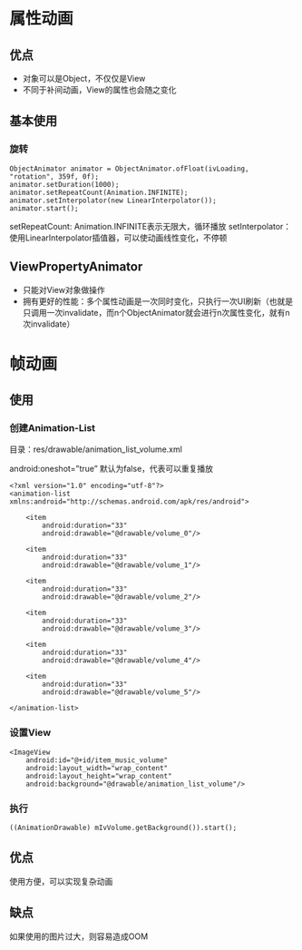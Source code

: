 # 属性动画

## 优点

- 对象可以是Object，不仅仅是View
- 不同于补间动画，View的属性也会随之变化

## 基本使用

### 旋转

```
ObjectAnimator animator = ObjectAnimator.ofFloat(ivLoading, "rotation", 359f, 0f);
animator.setDuration(1000);
animator.setRepeatCount(Animation.INFINITE);
animator.setInterpolator(new LinearInterpolator());
animator.start();
```
setRepeatCount: Animation.INFINITE表示无限大，循环播放
setInterpolator：使用LinearInterpolator插值器，可以使动画线性变化，不停顿

## ViewPropertyAnimator

- 只能对View对象做操作
- 拥有更好的性能：多个属性动画是一次同时变化，只执行一次UI刷新（也就是只调用一次invalidate，而n个ObjectAnimator就会进行n次属性变化，就有n次invalidate）

# 帧动画

## 使用

### 创建Animation-List

目录：res/drawable/animation_list_volume.xml

android:oneshot=”true” 默认为false，代表可以重复播放

```
<?xml version="1.0" encoding="utf-8"?>
<animation-list xmlns:android="http://schemas.android.com/apk/res/android">

    <item
        android:duration="33"
        android:drawable="@drawable/volume_0"/>

    <item
        android:duration="33"
        android:drawable="@drawable/volume_1"/>

    <item
        android:duration="33"
        android:drawable="@drawable/volume_2"/>

    <item
        android:duration="33"
        android:drawable="@drawable/volume_3"/>

    <item
        android:duration="33"
        android:drawable="@drawable/volume_4"/>

    <item
        android:duration="33"
        android:drawable="@drawable/volume_5"/>

</animation-list>
```

### 设置View

```
<ImageView
    android:id="@+id/item_music_volume"
    android:layout_width="wrap_content"
    android:layout_height="wrap_content"
    android:background="@drawable/animation_list_volume"/>
```

### 执行

`((AnimationDrawable) mIvVolume.getBackground()).start();`

## 优点

使用方便，可以实现复杂动画

## 缺点

如果使用的图片过大，则容易造成OOM